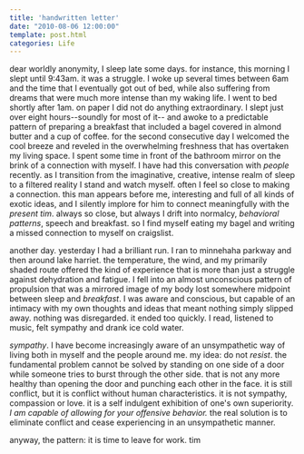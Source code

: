 ```yaml
---
title: 'handwritten letter'
date: "2010-08-06 12:00:00"
template: post.html
categories: Life
---
```


dear worldly anonymity, I sleep late some days. for instance, this morning I slept until 9:43am. it was a struggle. I woke up several times between 6am and the time that I eventually got out of bed, while also suffering from dreams that were much more intense than my waking life. I went to bed shortly after 1am. on paper I did not do anything extraordinary. I slept just over eight hours--soundly for most of it-- and awoke to a predictable pattern of preparing a breakfast that included a bagel covered in almond butter and a cup of coffee. for the second consecutive day I welcomed the cool breeze and reveled in the overwhelming freshness that has overtaken my living space. I spent some time in front of the bathroom mirror on the brink of a connection with myself. I have had this conversation with *people* recently. as I transition from the imaginative, creative, intense realm of sleep to a filtered reality I stand and watch myself. often I feel so close to making a connection. this man appears before me, interesting and full of all kinds of exotic ideas, and I silently implore for him to connect meaningfully with the *present tim*. always so close, but always I drift into normalcy, *behavioral patterns*, speech and breakfast. so I find myself eating my bagel and writing a missed connection to myself on craigslist.  
  
another day. yesterday I had a brilliant run. I ran to minnehaha parkway and then around lake harriet. the temperature, the wind, and my primarily shaded route offered the kind of experience that is more than just a struggle against dehydration and fatigue. I fell into an almost unconscious pattern of propulsion that was a mirrored image of my body lost somewhere midpoint between sleep and *breakfast*. I was aware and conscious, but capable of an intimacy with my own thoughts and ideas that meant nothing simply slipped away. nothing was disregarded. it ended too quickly. I read, listened to music, felt sympathy and drank ice cold water.  
  
*sympathy*. I have become increasingly aware of an unsympathetic way of living both in myself and the people around me. my idea: do not *resist*. the fundamental problem cannot be solved by standing on one side of a door while someone tries to burst through the other side. that is not any more healthy than opening the door and punching each other in the face. it is still conflict, but it is conflict without human characteristics. it is not sympathy, compassion or love. it is a self indulgent exhibition of one's own superiority. *I am capable of allowing for your offensive behavior.* the real solution is to eliminate conflict and cease experiencing in an unsympathetic manner.  
  
anyway, the pattern: it is time to leave for work. tim
